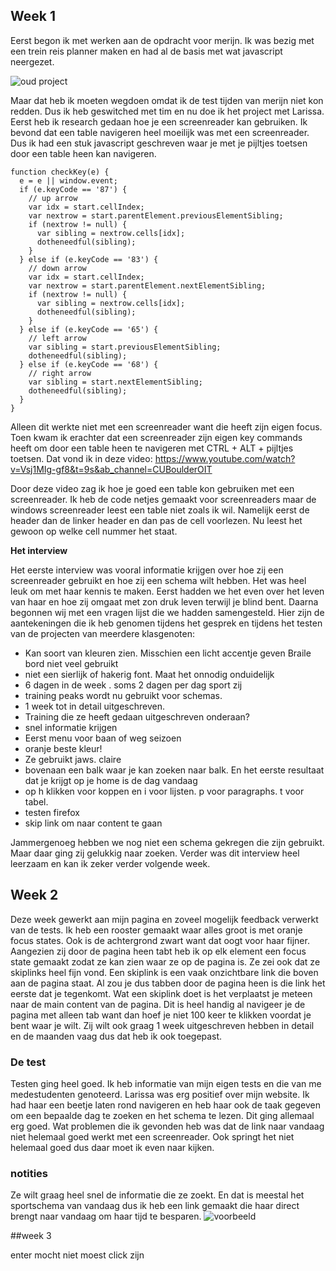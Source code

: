 
## Week 1

Eerst begon ik met werken aan de opdracht voor merijn. Ik was bezig met een trein reis planner maken en had al de basis met wat javascript neergezet.

![oud project](https://user-images.githubusercontent.com/43068118/164673914-8ee279fd-48ac-4f9c-9456-390c0223df0c.png)

Maar dat heb ik moeten wegdoen omdat ik de test tijden van merijn niet kon redden. Dus ik heb geswitched met tim en nu doe ik het project met Larissa. Eerst heb ik research gedaan hoe je een screenreader kan gebruiken. Ik bevond dat een table navigeren heel moeilijk was met een screenreader. Dus ik had een stuk javascript geschreven waar je met je pijltjes toetsen door een table heen kan navigeren.

```
function checkKey(e) {
  e = e || window.event;
  if (e.keyCode == '87') {
    // up arrow
    var idx = start.cellIndex;
    var nextrow = start.parentElement.previousElementSibling;
    if (nextrow != null) {
      var sibling = nextrow.cells[idx];
      dotheneedful(sibling);
    }
  } else if (e.keyCode == '83') {
    // down arrow
    var idx = start.cellIndex;
    var nextrow = start.parentElement.nextElementSibling;
    if (nextrow != null) {
      var sibling = nextrow.cells[idx];
      dotheneedful(sibling);
    }
  } else if (e.keyCode == '65') {
    // left arrow
    var sibling = start.previousElementSibling;
    dotheneedful(sibling);
  } else if (e.keyCode == '68') {
    // right arrow
    var sibling = start.nextElementSibling;
    dotheneedful(sibling);
  }
}
```

Alleen dit werkte niet met een screenreader want die heeft zijn eigen focus. Toen kwam ik erachter dat een screenreader zijn eigen key commands heeft om door een table heen te navigeren met CTRL + ALT + pijltjes toetsen. Dat vond ik in deze video:
https://www.youtube.com/watch?v=Vsj1MIg-gf8&t=9s&ab_channel=CUBoulderOIT

Door deze video zag ik hoe je goed een table kon gebruiken met een screenreader. Ik heb de code netjes gemaakt voor screenreaders maar de windows screenreader leest een table niet zoals ik wil. Namelijk eerst de header dan de linker header en dan pas de cell voorlezen. Nu leest het gewoon op welke cell nummer het staat. 

**Het interview**

Het eerste interview was vooral informatie krijgen over hoe zij een screenreader gebruikt en hoe zij een schema wilt hebben. Het was heel leuk om met haar kennis te maken. Eerst hadden we het even over het leven van haar en hoe zij omgaat met zon druk leven terwijl je blind bent. Daarna begonnen wij met een vragen lijst die we hadden samengesteld. Hier zijn de aantekeningen die ik heb genomen tijdens het gesprek en tijdens het testen van de projecten van meerdere klasgenoten:

- Kan soort van kleuren zien. Misschien een licht accentje geven
Braile bord niet veel gebruikt
- niet een sierlijk of hakerig font. Maat het onnodig onduidelijk
- 6 dagen in de week . soms 2 dagen per dag sport zij
- training peaks wordt nu gebruikt voor schemas.
- 1 week tot in detail uitgeschreven.
- Training die ze heeft gedaan uitgeschreven onderaan?
- snel informatie krijgen
- Eerst menu voor baan of weg seizoen
- oranje beste kleur!
- Ze gebruikt jaws. claire
- bovenaan een balk waar je kan zoeken naar balk. En het eerste resultaat dat je krijgt op je home is de dag vandaag
- op h klikken voor koppen en i voor lijsten. p voor paragraphs. t voor tabel.
- testen firefox
- skip link om naar content te gaan

Jammergenoeg hebben we nog niet een schema gekregen die zijn gebruikt. Maar daar ging zij gelukkig naar zoeken. Verder was dit interview heel leerzaam en kan ik zeker verder volgende week.

## Week 2

Deze week gewerkt aan mijn pagina en zoveel mogelijk feedback verwerkt van de tests. Ik heb een rooster gemaakt waar alles groot is met oranje focus states. Ook is de achtergrond zwart want dat oogt voor haar fijner. Aangezien zij door de pagina heen tabt heb ik op elk element een focus state gemaakt zodat ze kan zien waar ze op de pagina is. Ze zei ook dat  ze skiplinks heel fijn vond. Een skiplink is een vaak onzichtbare link die boven aan de pagina staat. Al zou je dus tabben door de pagina heen is die link het eerste dat je tegenkomt. Wat een skiplink doet is het verplaatst je meteen naar de main content van de pagina. Dit is heel handig al navigeer je de pagina met alleen tab want dan hoef je niet 100 keer te klikken voordat je bent waar je wilt. Zij wilt ook graag 1 week uitgeschreven hebben in detail en de maanden vaag dus dat heb ik ook toegepast. 

### De test
Testen ging heel goed. Ik heb informatie van mijn eigen tests en die van me medestudenten genoteerd. Larissa was erg positief over mijn website. Ik had haar een beetje laten rond navigeren en heb haar ook de taak gegeven om een bepaalde dag te zoeken en het schema te lezen. Dit ging allemaal erg goed. Wat problemen die ik gevonden heb was dat de link naar vandaag niet helemaal goed werkt met een screenreader. Ook springt het niet helemaal goed dus daar moet ik even naar kijken. 

### notities

Ze wilt graag heel snel de informatie die ze zoekt. En dat is meestal het sportschema van vandaag dus ik heb een link gemaakt die haar direct brengt naar vandaag om haar tijd te besparen. 
![voorbeeld](https://user-images.githubusercontent.com/43068118/167809083-e6dd8f2d-ec64-4aa1-815b-b40fa61278c3.png)

##week 3 

enter mocht niet moest click zijn

